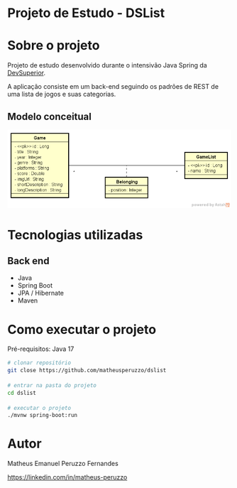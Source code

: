 # Projeto de Estudo - DSList

# Sobre o projeto 

Projeto de estudo desenvolvido durante o intensivão Java Spring da [DevSuperior](https://devsuperior.com "Site da DevSuperior").

A aplicação consiste em um back-end seguindo os padrões de REST de uma lista de jogos e suas categorias.

## Modelo conceitual

![Modelo Conceitual](https://raw.githubusercontent.com/devsuperior/java-spring-dslist/main/resources/dslist-model.png)

# Tecnologias utilizadas
## Back end
- Java
- Spring Boot
- JPA / Hibernate
- Maven

# Como executar o projeto
Pré-requisitos: Java 17

```bash
# clonar repositório
git close https://github.com/matheusperuzzo/dslist

# entrar na pasta do projeto
cd dslist

# executar o projeto
./mvnw spring-boot:run
```

# Autor

Matheus Emanuel Peruzzo Fernandes

https://linkedin.com/in/matheus-peruzzo
